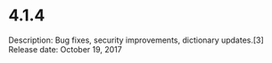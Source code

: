 # 4.1.4

Description: Bug fixes, security improvements, dictionary updates.[3]
Release date: October 19, 2017